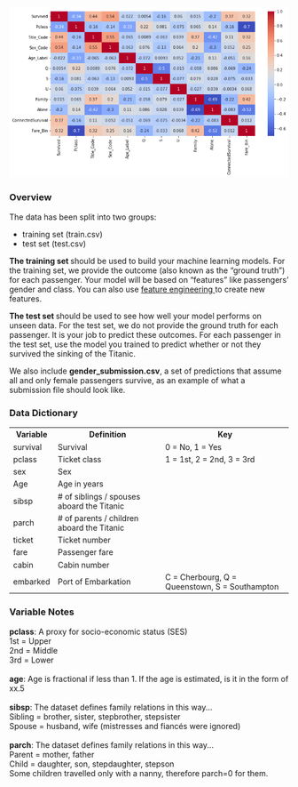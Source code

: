 ![[alt text](Titanic-kaggle/data_corr_defore_eng.png?raw=true](https://github.com/Nour-Aldein2/ML_portfolio/blob/main/Titanic-kaggle/data_corr_defore_eng.png "Data Correlation Before EDA")

<div class="sc-dZeWys bbEMgC"><div class="markdown-converter__text--rendered"><h3>Overview</h3>
<p>The data has been split into two groups:</p>
<ul>
<li>training set (train.csv)</li>
<li>test set (test.csv)</li>
</ul>
<p><b> The training set </b>should be used to build your machine learning models. For the training set, we provide the outcome (also known as the “ground truth”) for each passenger. Your model will be based on “features” like passengers’ gender and class. You can also use <a rel="nofollow noreferrer" href="https://triangleinequality.wordpress.com/2013/09/08/basic-feature-engineering-with-the-titanic-data/"> feature engineering </a>to create new features.</p>
<p><b>The test set </b>should be used to see how well your model performs on unseen data. For the test set, we do not provide the ground truth for each passenger. It is your job to predict these outcomes. For each passenger in the test set, use the model you trained to predict whether or not they survived the sinking of the Titanic.</p>
<p>We also include <b>gender_submission.csv</b>, a set of predictions that assume all and only female passengers survive, as an example of what a submission file should look like.</p>
<h3>Data Dictionary</h3>
<table>
<tbody>
<tr><th><b>Variable</b></th><th><b>Definition</b></th><th><b>Key</b></th></tr>
<tr>
<td>survival</td>
<td>Survival</td>
<td>0 = No, 1 = Yes</td>
</tr>
<tr>
<td>pclass</td>
<td>Ticket class</td>
<td>1 = 1st, 2 = 2nd, 3 = 3rd</td>
</tr>
<tr>
<td>sex</td>
<td>Sex</td>
<td></td>
</tr>
<tr>
<td>Age</td>
<td>Age in years</td>
<td></td>
</tr>
<tr>
<td>sibsp</td>
<td># of siblings / spouses aboard the Titanic</td>
<td></td>
</tr>
<tr>
<td>parch</td>
<td># of parents / children aboard the Titanic</td>
<td></td>
</tr>
<tr>
<td>ticket</td>
<td>Ticket number</td>
<td></td>
</tr>
<tr>
<td>fare</td>
<td>Passenger fare</td>
<td></td>
</tr>
<tr>
<td>cabin</td>
<td>Cabin number</td>
<td></td>
</tr>
<tr>
<td>embarked</td>
<td>Port of Embarkation</td>
<td>C = Cherbourg, Q = Queenstown, S = Southampton</td>
</tr>
</tbody>
</table>
<h3>Variable Notes</h3>
<p><b>pclass</b>: A proxy for socio-economic status (SES)<br> 1st = Upper<br> 2nd = Middle<br> 3rd = Lower<br><br> <b>age</b>: Age is fractional if less than 1. If the age is estimated, is it in the form of xx.5<br><br> <b>sibsp</b>: The dataset defines family relations in this way...<br> Sibling = brother, sister, stepbrother, stepsister<br> Spouse = husband, wife (mistresses and fiancés were ignored)<br><br> <b>parch</b>: The dataset defines family relations in this way...<br> Parent = mother, father<br> Child = daughter, son, stepdaughter, stepson<br> Some children travelled only with a nanny, therefore parch=0 for them.</p></div></div>
